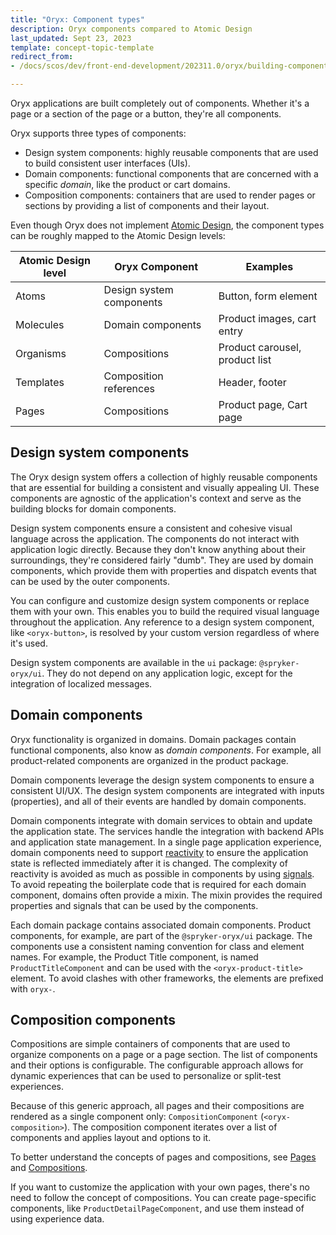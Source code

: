 ```yaml
---
title: "Oryx: Component types"
description: Oryx components compared to Atomic Design
last_updated: Sept 23, 2023
template: concept-topic-template
redirect_from:
- /docs/scos/dev/front-end-development/202311.0/oryx/building-components/oryx-component-types.html

---
```


Oryx applications are built completely out of components. Whether it's a page or a section of the page or a button, they're all components.

Oryx supports three types of components:

- Design system components: highly reusable components that are used to build consistent user interfaces (UIs).
- Domain components: functional components that are concerned with a specific _domain_, like the product or cart domains.
- Composition components: containers that are used to render pages or sections by providing a list of components and their layout.

Even though Oryx does not implement [Atomic Design](https://bradfrost.com/blog/post/atomic-web-design/), the component types can be roughly mapped to the Atomic Design levels:

| Atomic Design level | Oryx Component           | Examples                       |
| ------------------- | ------------------------ | ------------------------------ |
| Atoms               | Design system components | Button, form element           |
| Molecules           | Domain components        | Product images, cart entry     |
| Organisms           | Compositions             | Product carousel, product list |
| Templates           | Composition references   | Header, footer                 |
| Pages               | Compositions             | Product page, Cart page        |

## Design system components

The Oryx design system offers a collection of highly reusable components that are essential for building a consistent and visually appealing UI. These components are agnostic of the application's context and serve as the building blocks for domain components.

Design system components ensure a consistent and cohesive visual language across the application. The components do not interact with application logic directly. Because they don't know anything about their surroundings, they're considered fairly "dumb". They are used by domain components, which provide them with properties and dispatch events that can be used by the outer components.

You can configure and customize design system components or replace them with your own. This enables you to build the required visual language throughout the application. Any reference to a design system component, like `<oryx-button>`, is resolved by your custom version regardless of where it's used.

Design system components are available in the `ui` package: `@spryker-oryx/ui`. They do not depend on any application logic, except for the integration of localized messages.

## Domain components

Oryx functionality is organized in domains. Domain packages contain functional components, also know as _domain components_. For example, all product-related components are organized in the product package.

Domain components leverage the design system components to ensure a consistent UI/UX. The design system components are integrated with inputs (properties), and all of their events are handled by domain components.

Domain components integrate with domain services to obtain and update the application state. The services handle the integration with backend APIs and application state management. In a single page application experience, domain components need to support [reactivity](/docs/dg/dev/frontend-development/{{page.version}}/oryx/reactivity/reactivity.html) to ensure the application state is reflected immediately after it is changed. The complexity of reactivity is avoided as much as possible in components by using [signals](/docs/dg/dev/frontend-development/{{page.version}}/oryx/reactivity/signals.html). To avoid repeating the boilerplate code that is required for each domain component, domains often provide a mixin. The mixin provides the required properties and signals that can be used by the components.

Each domain package contains associated domain components. Product components, for example, are part of the `@spryker-oryx/ui` package. The components use a consistent naming convention for class and element names. For example, the Product Title component, is named `ProductTitleComponent` and can be used with the `<oryx-product-title>` element. To avoid clashes with other frameworks, the elements are prefixed with `oryx-`.

## Composition components

Compositions are simple containers of components that are used to organize components on a page or a page section. The list of components and their options is configurable. The configurable approach allows for dynamic experiences that can be used to personalize or split-test experiences.

Because of this generic approach, all pages and their compositions are rendered as a single component only: `CompositionComponent` (`<oryx-composition>`). The composition component iterates over a list of components and applies layout and options to it.

To better understand the concepts of pages and compositions, see [Pages](/docs/dg/dev/frontend-development/{{page.version}}/oryx/building-pages/oryx-pages.html) and [Compositions](/docs/dg/dev/frontend-development/{{page.version}}/oryx/building-pages/oryx-compositions.html).

If you want to customize the application with your own pages, there's no need to follow the concept of compositions. You can create page-specific components, like `ProductDetailPageComponent`, and use them instead of using experience data.
